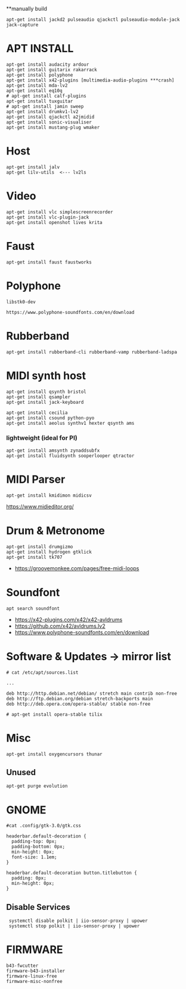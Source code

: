**manually build
```
apt-get install jackd2 pulseaudio qjackctl pulseaudio-module-jack jack-capture
```

# APT INSTALL

```
apt-get install audacity ardour 
apt-get install guitarix rakarrack 
apt-get install polyphone
apt-get install x42-plugins [multimedia-audio-plugins ***crash] 
apt-get install mda-lv2
apt-get install eq10q
# apt-get install calf-plugins
apt-get install tuxguitar 
# apt-get install jamin sweep 
apt-get install drumkv1-lv2
apt-get install qjackctl a2jmidid
apt-get install sonic-visualiser 
apt-get install mustang-plug wmaker
```

# Host

```
apt-get install jalv
apt-get lilv-utils  <--- lv2ls
```

# Video

```
apt-get install vlc simplescreenrecorder
apt-get install vlc-plugin-jack
apt-get install openshot lives krita
```

# Faust

```
apt-get install faust faustworks
```

# Polyphone

```
libstk0-dev 

https://www.polyphone-soundfonts.com/en/download
```

# Rubberband

```
apt-get install rubberband-cli rubberband-vamp rubberband-ladspa
```

# MIDI synth host

```
apt-get install qsynth bristol 
apt-get install qsampler
apt-get install jack-keyboard

apt-get install cecilia
apt-get install csound python-pyo
apt-get install aeolus synthv1 hexter qsynth ams
```

### lightweight (ideal for PI)

```
apt-get install amsynth zynaddsubfx
apt-get install fluidsynth sooperlooper qtractor
```

# MIDI Parser

```
apt-get install kmidimon midicsv
```

https://www.midieditor.org/

# Drum & Metronome

```
apt-get install drumgizmo
apt-get install hydrogen gtklick
apt-get install tk707
```

- https://groovemonkee.com/pages/free-midi-loops

# Soundfont

```
apt search soundfont
```

- https://x42-plugins.com/x42/x42-avldrums
- https://github.com/x42/avldrums.lv2
- https://www.polyphone-soundfonts.com/en/download

# Software & Updates -> mirror list

```
# cat /etc/apt/sources.list

...

deb http://http.debian.net/debian/ stretch main contrib non-free
deb http://ftp.debian.org/debian stretch-backports main
deb http://deb.opera.com/opera-stable/ stable non-free

# apt-get install opera-stable tilix

```

# Misc

```
apt-get install oxygencursors thunar
```

## Unused

```
apt-get purge evolution
```

# GNOME

```
#cat .config/gtk-3.0/gtk.css 

headerbar.default-decoration {
  padding-top: 0px;
  padding-bottom: 0px;
  min-height: 0px;
  font-size: 1.1em;
}

headerbar.default-decoration button.titlebutton {
  padding: 0px;
  min-height: 0px;
}
```

## Disable Services

```
 systemctl disable polkit | iio-sensor-proxy | upower
 systemctl stop polkit | iio-sensor-proxy | upower
 ```
 
# FIRMWARE

```
b43-fwcutter
firmware-b43-installer
firmware-linux-free 
firmware-misc-nonfree
```
